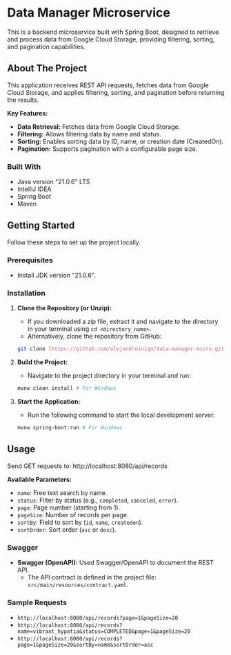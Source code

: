 # Data Manager Microservice

This is a backend microservice built with Spring Boot, designed to retrieve and process data from Google Cloud Storage, providing filtering, sorting, and pagination capabilities.

## About The Project

This application receives REST API requests, fetches data from Google Cloud Storage, and applies filtering, sorting, and pagination before returning the results.

**Key Features:**

* **Data Retrieval:** Fetches data from Google Cloud Storage.
* **Filtering:** Allows filtering data by name and status.
* **Sorting:** Enables sorting data by ID, name, or creation date (CreatedOn).
* **Pagination:** Supports pagination with a configurable page size.

### Built With

* Java version "21.0.6" LTS
* IntelliJ IDEA
* Spring Boot
* Maven

## Getting Started

Follow these steps to set up the project locally.

### Prerequisites

* Install JDK version "21.0.6".

### Installation

1.  **Clone the Repository (or Unzip):**
    * If you downloaded a zip file, extract it and navigate to the directory in your terminal using `cd <directory_name>`.
    * Alternatively, clone the repository from GitHub:

    ```sh
    git clone [https://github.com/alejandroinigo/data-manager-micro.git](https://github.com/alejandroinigo/data-manager-micro.git)
    ```

2.  **Build the Project:**
    * Navigate to the project directory in your terminal and run:

    ```sh
    mvnw clean install # For Windows
    ```

3.  **Start the Application:**
    * Run the following command to start the local development server:

    ```sh
    mvnw spring-boot:run # For Windows
    ```

## Usage

Send GET requests to:
http://localhost:8080/api/records

**Available Parameters:**

* `name`: Free text search by name.
* `status`: Filter by status (e.g., `completed`, `canceled`, `error`).
* `page`: Page number (starting from 1).
* `pageSize`: Number of records per page.
* `sortBy`: Field to sort by (`id`, `name`, `createdon`).
* `sortOrder`: Sort order (`asc` or `desc`).

### Swagger

* **Swagger (OpenAPI):** Used Swagger/OpenAPI to document the REST API.
    * The API contract is defined in the project file: `src/main/resources/contract.yaml`.

### Sample Requests

* `http://localhost:8080/api/records?page=1&pageSize=20`
* `http://localhost:8080/api/records?name=vibrant_hypatia&status=COMPLETED&page=1&pageSize=20`
* `http://localhost:8080/api/records?page=1&pageSize=20&sortBy=name&sortOrder=asc`